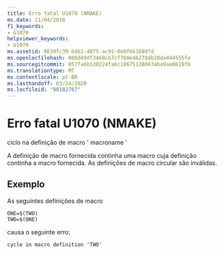 ```yaml
---
title: Erro fatal U1070 (NMAKE)
ms.date: 11/04/2016
f1_keywords:
- U1070
helpviewer_keywords:
- U1070
ms.assetid: 8639fc39-b4b1-48f5-ac91-0e9fb61680fd
ms.openlocfilehash: 008d49df3460cb7cf760e4b278db20da444555fe
ms.sourcegitcommit: 857fa6b530224fa6c18675138043aba9aa0619fb
ms.translationtype: MT
ms.contentlocale: pt-BR
ms.lasthandoff: 03/24/2020
ms.locfileid: "80182767"
---
```

# <a name="nmake-fatal-error-u1070"></a>Erro fatal U1070 (NMAKE)

ciclo na definição de macro ' macroname '

A definição de macro fornecida continha uma macro cuja definição continha a macro fornecida. As definições de macro circular são inválidas.

## <a name="example"></a>Exemplo

As seguintes definições de macro

```
ONE=$(TWO)
TWO=$(ONE)
```

causa o seguinte erro:

```
cycle in macro definition 'TWO'
```
